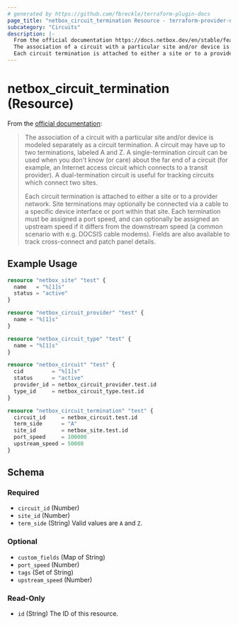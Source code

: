 ```yaml
---
# generated by https://github.com/fbreckle/terraform-plugin-docs
page_title: "netbox_circuit_termination Resource - terraform-provider-netbox"
subcategory: "Circuits"
description: |-
  From the official documentation https://docs.netbox.dev/en/stable/features/circuits/#circuit-terminations:
  The association of a circuit with a particular site and/or device is modeled separately as a circuit termination. A circuit may have up to two terminations, labeled A and Z. A single-termination circuit can be used when you don't know (or care) about the far end of a circuit (for example, an Internet access circuit which connects to a transit provider). A dual-termination circuit is useful for tracking circuits which connect two sites.
  Each circuit termination is attached to either a site or to a provider network. Site terminations may optionally be connected via a cable to a specific device interface or port within that site. Each termination must be assigned a port speed, and can optionally be assigned an upstream speed if it differs from the downstream speed (a common scenario with e.g. DOCSIS cable modems). Fields are also available to track cross-connect and patch panel details.
---
```


# netbox_circuit_termination (Resource)

From the [official documentation](https://docs.netbox.dev/en/stable/features/circuits/#circuit-terminations):

> The association of a circuit with a particular site and/or device is modeled separately as a circuit termination. A circuit may have up to two terminations, labeled A and Z. A single-termination circuit can be used when you don't know (or care) about the far end of a circuit (for example, an Internet access circuit which connects to a transit provider). A dual-termination circuit is useful for tracking circuits which connect two sites.
>
> Each circuit termination is attached to either a site or to a provider network. Site terminations may optionally be connected via a cable to a specific device interface or port within that site. Each termination must be assigned a port speed, and can optionally be assigned an upstream speed if it differs from the downstream speed (a common scenario with e.g. DOCSIS cable modems). Fields are also available to track cross-connect and patch panel details.

## Example Usage

```terraform
resource "netbox_site" "test" {
  name   = "%[1]s"
  status = "active"
}

resource "netbox_circuit_provider" "test" {
  name = "%[1]s"
}

resource "netbox_circuit_type" "test" {
  name = "%[1]s"
}

resource "netbox_circuit" "test" {
  cid         = "%[1]s"
  status      = "active"
  provider_id = netbox_circuit_provider.test.id
  type_id     = netbox_circuit_type.test.id
}

resource "netbox_circuit_termination" "test" {
  circuit_id     = netbox_circuit.test.id
  term_side      = "A"
  site_id        = netbox_site.test.id
  port_speed     = 100000
  upstream_speed = 50000
}
```

<!-- schema generated by tfplugindocs -->
## Schema

### Required

- `circuit_id` (Number)
- `site_id` (Number)
- `term_side` (String) Valid values are `A` and `Z`.

### Optional

- `custom_fields` (Map of String)
- `port_speed` (Number)
- `tags` (Set of String)
- `upstream_speed` (Number)

### Read-Only

- `id` (String) The ID of this resource.


